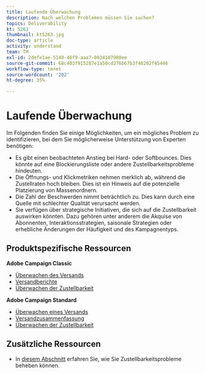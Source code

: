 ```yaml
---
title: Laufende Überwachung
description: Nach welchen Problemen müssen Sie suchen?
topics: Deliverability
kt: 5263
thumbnail: kt5263.jpg
doc-type: article
activity: understand
team: TM
exl-id: 2defe1ae-5148-46f9-aaa7-8034107980ee
source-git-commit: 68c403f915287e1a50cd276b67b3f48202f45446
workflow-type: tm+mt
source-wordcount: '202'
ht-degree: 35%

---
```


# Laufende Überwachung

Im Folgenden finden Sie einige Möglichkeiten, um ein mögliches Problem zu identifizieren, bei dem Sie möglicherweise Unterstützung von Experten benötigen:

* Es gibt einen beobachteten Anstieg bei Hard- oder Softbounces. Dies könnte auf eine Blockierungsliste oder andere Zustellbarkeitsprobleme hindeuten.
* Die Öffnungs- und Klickmetriken nehmen merklich ab, während die Zustellraten hoch bleiben. Dies ist ein Hinweis auf die potenzielle Platzierung von Massenordnern.
* Die Zahl der Beschwerden nimmt beträchtlich zu. Dies kann durch eine Quelle mit schlechter Qualität verursacht werden.
* Sie verfügen über strategische Initiativen, die sich auf die Zustellbarkeit auswirken könnten. Dazu gehören unter anderem die Akquise von Abonnenten, Interaktionsstrategien, saisonale Strategien oder erhebliche Änderungen der Häufigkeit und des Kampagnentyps.

## Produktspezifische Ressourcen

**Adobe Campaign Classic**

* [Überwachen des Versands](https://experienceleague.adobe.com/docs/campaign-classic/using/sending-messages/monitoring-deliveries/about-delivery-monitoring.html?lang=de)
* [Versandberichte](https://experienceleague.adobe.com/docs/campaign-classic/using/reporting/reports-on-deliveries/delivery-reports.html?lang=de)
* [Überwachen der Zustellbarkeit](https://experienceleague.adobe.com/docs/campaign-classic/using/sending-messages/deliverability-management/monitoring-deliverability.html?lang=de)

**Adobe Campaign Standard**

* [Überwachen eines Versands](https://experienceleague.adobe.com/docs/campaign-standard/using/testing-and-sending/monitoring-messages/monitoring-a-delivery.html?lang=de)
* [Versandzusammenfassung](https://docs-author-stg.corp.adobe.com/content/help/en/campaign-standard/using/reporting/list-of-reports/delivery-summary.html)
* [Überwachen der Zustellbarkeit](https://experienceleague.adobe.com/docs/campaign-standard/using/testing-and-sending/managing-deliverability/monitor-deliverability.html?lang=de#testing-and-sending)

## Zusätzliche Ressourcen

* In [diesem Abschnitt](/help/additional-resources/troubleshooting.md) erfahren Sie, wie Sie Zustellbarkeitsprobleme beheben können.
